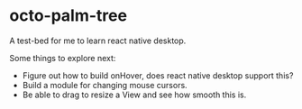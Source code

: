 # octo-palm-tree

A test-bed for me to learn react native desktop.

Some things to explore next:
- Figure out how to build onHover, does react native desktop support this?
- Build a module for changing mouse cursors.
- Be able to drag to resize a View and see how smooth this is.
